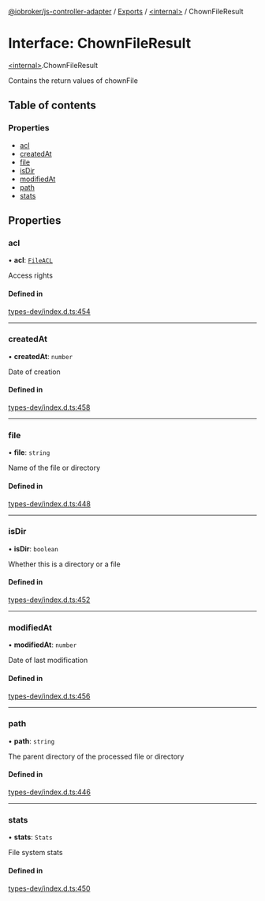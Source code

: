 [@iobroker/js-controller-adapter](../README.md) / [Exports](../modules.md) / [\<internal\>](../modules/internal_.md) / ChownFileResult

# Interface: ChownFileResult

[\<internal\>](../modules/internal_.md).ChownFileResult

Contains the return values of chownFile

## Table of contents

### Properties

- [acl](internal_.ChownFileResult.md#acl)
- [createdAt](internal_.ChownFileResult.md#createdat)
- [file](internal_.ChownFileResult.md#file)
- [isDir](internal_.ChownFileResult.md#isdir)
- [modifiedAt](internal_.ChownFileResult.md#modifiedat)
- [path](internal_.ChownFileResult.md#path)
- [stats](internal_.ChownFileResult.md#stats)

## Properties

### acl

• **acl**: [`FileACL`](internal_.FileACL.md)

Access rights

#### Defined in

[types-dev/index.d.ts:454](https://github.com/ioBroker/ioBroker.js-controller/blob/559f7b7a/packages/types-dev/index.d.ts#L454)

___

### createdAt

• **createdAt**: `number`

Date of creation

#### Defined in

[types-dev/index.d.ts:458](https://github.com/ioBroker/ioBroker.js-controller/blob/559f7b7a/packages/types-dev/index.d.ts#L458)

___

### file

• **file**: `string`

Name of the file or directory

#### Defined in

[types-dev/index.d.ts:448](https://github.com/ioBroker/ioBroker.js-controller/blob/559f7b7a/packages/types-dev/index.d.ts#L448)

___

### isDir

• **isDir**: `boolean`

Whether this is a directory or a file

#### Defined in

[types-dev/index.d.ts:452](https://github.com/ioBroker/ioBroker.js-controller/blob/559f7b7a/packages/types-dev/index.d.ts#L452)

___

### modifiedAt

• **modifiedAt**: `number`

Date of last modification

#### Defined in

[types-dev/index.d.ts:456](https://github.com/ioBroker/ioBroker.js-controller/blob/559f7b7a/packages/types-dev/index.d.ts#L456)

___

### path

• **path**: `string`

The parent directory of the processed file or directory

#### Defined in

[types-dev/index.d.ts:446](https://github.com/ioBroker/ioBroker.js-controller/blob/559f7b7a/packages/types-dev/index.d.ts#L446)

___

### stats

• **stats**: `Stats`

File system stats

#### Defined in

[types-dev/index.d.ts:450](https://github.com/ioBroker/ioBroker.js-controller/blob/559f7b7a/packages/types-dev/index.d.ts#L450)
